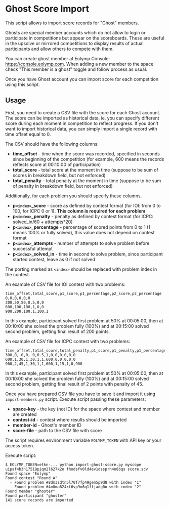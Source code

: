 # Ghost Score Import

This script allows to import score records for "Ghost" members.

Ghosts are special member accounts which do not allow to login or participate in competitions but appear on the scoreboards. These are useful in the upsolve or mirrored competitions to display results of actual participants and allow others to compete with them. 

You can create ghost member at Eolymp Console: https://console.eolymp.com. When adding a new member to the space check "This member is a ghost" toggle and follow process as usual.

Once you have Ghost account you can import score for each competition using this script. 

## Usage

First, you need to create a CSV file with the score for each Ghost account. The score can be imported as historical data, ie. you can specify different score during each moment in competition to reflect progress. If you don't want to import historical data, you can simply import a single record with time offset equal to 0.

The CSV should have the following columns:
- **time_offset** - time when the score was recorded, specified in seconds since beginning of the competition (for example, 600 means the records reflects score at 00:10:00 of participation)
- **total_score** - total score at the moment in time (suppose to be sum of scores in breakdown field, but not enforced)
- **total_penalty** - total penalty at the moment in time (suppose to be sum of penalty in breakdown field, but not enforced)

Additionally, for each problem you should specify these columns.
- **p`<index>`_score** - score as defined by contest format (for IOI: from 0 to 100, for ICPC 0 or 1). **This column is required for each problem**
- **p`<index>`_penalty** - penalty as defined by contest format (for ICPC: solved_in/60 + attempts*20)
- **p`<index>`_percentage** - percentage of scored points from 0 to 1 (1 means 100% or fully solved), this value does not depend on contest format
- **p`<index>`_attempts** - number of attempts to solve problem before successful attempt
- **p`<index>`_solved_in** - time in second to solve problem, since participant started contest, leave as 0 if not solved

The porting marked as `<index>` should be replaced with problem index in the contest.

An example of CSV file for IOI contest with two problems:

```csv
time_offset,total_score,p1_score,p1_percentage,p2_score,p2_percentage
0,0,0,0,0,0
300,50,50,0.5,0,0
600,100,100,1,0,0
900,200,100,1,100,1
```

In this example, participant solved first problem at 50% at 00:05:00, then at 00:10:00 she solved the problem fully (100%) and at 00:15:00 solved second problem, getting final result of 200 points.

An example of CSV file for ICPC contest with two problems:

```csv
time_offset,total_score,total_penalty,p1_score,p1_penalty,p1_percentage,p1_attempts,p1_solved_in,p2_score,p2_penalty,p2_percentage,p2_attempts,p2_solved_in
300,0, 0,0, 0,0.5,1,0,0,0,0,0,0
600,1,30,1,30,1,1,600,0,0,0,0,0
900,2,45,1,30,1,1,600,1,15,1,0,900
```

In this example, participant solved first problem at 50% at 00:05:00, then at 00:10:00 she solved the problem fully (100%) and at 00:15:00 solved second problem, getting final result of 2 points with penalty of 45.

Once you have prepared CSV file you have to save it and import it using `import-members.py` script. Execute script passing these parameters:

- **space-key** - the key (not ID) for the space where contest and member are created
- **contest-id** - contest where results should be imported
- **member-id** - Ghost's member ID
- **score-file** - path to the CSV file with score

The script requires environment variable `EOLYMP_TOKEN` with API key or your access token.

Execute script:

```shell
$ EOLYMP_TOKEN=etkn-... python import-ghost-score.py myscope uipaf4h3n17518piqm2l627k2o fhodsfv0ld4ev1dssprh4n8bqs score.scv
Found space "Eolymp"
Found contest "Round A"
  - Found problem #8dm3sdtn5l70f7fp49gem5p9d8 with index "1"
  - Found problem #4m0ma824rt6vp9o6q1ffjadg0o with index "2"
Found member "ghoster"
Found participant "ghoster"
141 score records are imported
```
